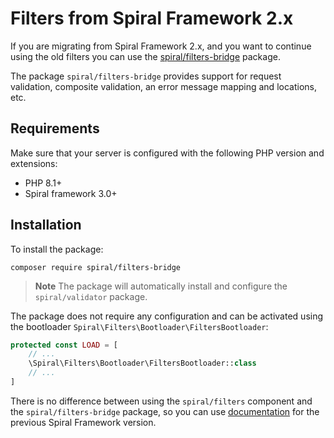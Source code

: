# Filters from Spiral Framework 2.x

If you are migrating from Spiral Framework 2.x, and you want to continue using the old filters you can
use the [spiral/filters-bridge](https://github.com/spiral/filters-bridge) package.

The package `spiral/filters-bridge` provides support for request validation, composite validation, an error message
mapping and locations, etc.

## Requirements

Make sure that your server is configured with the following PHP version and extensions:

- PHP 8.1+
- Spiral framework 3.0+

## Installation

To install the package:

```terminal
composer require spiral/filters-bridge
```

> **Note**
> The package will automatically install and configure the `spiral/validator` package.

The package does not require any configuration and can be activated using the
bootloader `Spiral\Filters\Bootloader\FiltersBootloader`:

```php app/src/Application/Kernel.php
protected const LOAD = [
    // ...
    \Spiral\Filters\Bootloader\FiltersBootloader::class
    // ...
]
```

There is no difference between using the `spiral/filters` component and the `spiral/filters-bridge` package, so you can use
[documentation](https://spiral.dev/docs/filters-configuration/2.14/en#create-filter) for the previous Spiral Framework 
version.
